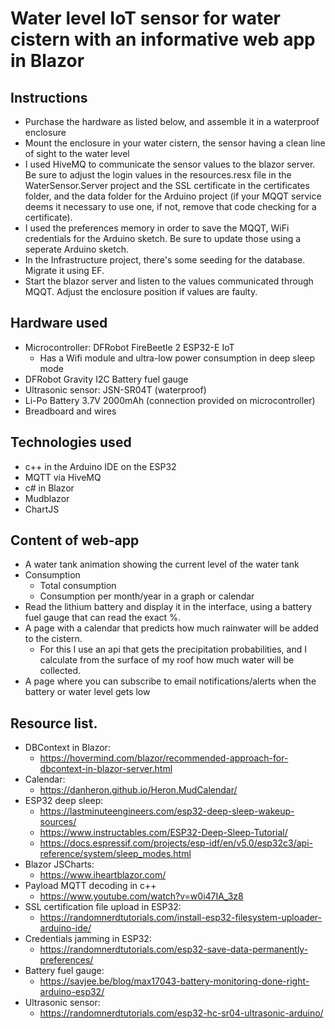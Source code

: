 # Water level IoT sensor for water cistern with an informative web app in Blazor

## Instructions
- Purchase the hardware as listed below, and assemble it in a waterproof enclosure
- Mount the enclosure in your water cistern, the sensor having a clean line of sight to the water level
- I used HiveMQ to communicate the sensor values to the blazor server. Be sure to adjust the login values in the resources.resx file in the WaterSensor.Server project and the SSL certificate in the certificates folder, and the data folder for the Arduino project (if your MQQT service deems it necessary to use one, if not, remove that code checking for a certificate).
- I used the preferences memory in order to save the MQQT, WiFi credentials for the Arduino sketch. Be sure to update those using a seperate Arduino sketch.
- In the Infrastructure project, there's some seeding for the database. Migrate it using EF.
- Start the blazor server and listen to the values communicated through MQQT. Adjust the enclosure position if values are faulty.

## Hardware used

- Microcontroller: DFRobot FireBeetle 2 ESP32-E IoT
    - Has a Wifi module and ultra-low power consumption in deep sleep mode
- DFRobot Gravity I2C Battery fuel gauge
- Ultrasonic sensor: JSN-SR04T (waterproof)
- Li-Po Battery 3.7V 2000mAh (connection provided on microcontroller)
- Breadboard and wires

## Technologies used
- c++ in the Arduino IDE on the ESP32
- MQTT via HiveMQ
- c# in Blazor
- Mudblazor
- ChartJS

## Content of web-app
- A water tank animation showing the current level of the water tank
- Consumption
    - Total consumption
    - Consumption per month/year in a graph or calendar
- Read the lithium battery and display it in the interface, using a battery fuel gauge that can read the exact %.
- A page with a calendar that predicts how much rainwater will be added to the cistern.
    - For this I use an api that gets the precipitation probabilities, and I calculate from the surface of my roof how much water will be collected.
- A page where you can subscribe to email notifications/alerts when the battery or water level gets low

## Resource list.
- DBContext in Blazor:
    - https://hovermind.com/blazor/recommended-approach-for-dbcontext-in-blazor-server.html
- Calendar:
    - https://danheron.github.io/Heron.MudCalendar/
- ESP32 deep sleep:
    - https://lastminuteengineers.com/esp32-deep-sleep-wakeup-sources/
    - https://www.instructables.com/ESP32-Deep-Sleep-Tutorial/
    - https://docs.espressif.com/projects/esp-idf/en/v5.0/esp32c3/api-reference/system/sleep_modes.html
- Blazor JSCharts:
    - https://www.iheartblazor.com/
- Payload MQTT decoding in c++
    - https://www.youtube.com/watch?v=w0i47IA_3z8
- SSL certification file upload in ESP32:
    - https://randomnerdtutorials.com/install-esp32-filesystem-uploader-arduino-ide/
- Credentials jamming in ESP32:
    - https://randomnerdtutorials.com/esp32-save-data-permanently-preferences/
- Battery fuel gauge:
    - https://savjee.be/blog/max17043-battery-monitoring-done-right-arduino-esp32/
- Ultrasonic sensor:
    - https://randomnerdtutorials.com/esp32-hc-sr04-ultrasonic-arduino/
